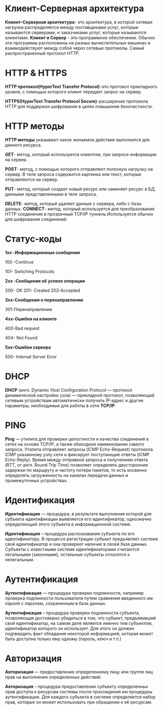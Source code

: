 # Клиент-Серверная архитектура
                                          
 **Клиент-Серверная архитектура**- это архитектура, в которой сетевая нагрузка распределяется между поставщиками услуг, которые называются серверами, и заказчиками услуг, которые называются клиентами.
 **Клиент и Сервер** - это программное обеспечение.
 Обычно эти программы расположены на разных вычислительных машинах и взаимодействуют между собой через сетевые протоколы.
 Самый распространенный протокол HTTP.
# HTTP & HTTPS

 **HTTP протокол(HyperText Transfer Protocol)**-это протокол прикладного уровня, с помощью которого клиент передает запрос на сервер.
 
 **HTTPS(HyperText Transfer Protocol Secure)**-расширение протокола HTTP для поддержки шифрования в целях повышения безопастности.
 # HTTP методы
 **HTTP методы** указывают какое желаемое действие выполнится для данного ресурса. 
 
 **GET**- метод, который используется клиентом, при запросе информации на сервер.
 
 **POST**- метод, с помощью которого отправляют полезную нагрузку на сервер. В теле запроса содержится картинка или текст, которые отправляются на сервер.
 
 **PUT**- метод, который создает новый ресурс или заменяет ресурс в БД, данными представленными в теле запроса.
 
 **DELETE**- метод, который удаляет данные с сервера, либо с базы данных.
 **CONNECT**- метод, который используется для преобразования HTTP соединения в прозрачный TCP/IP туннель.Используется обычно для шифрования соединений.
 
 # Статус-коды
 
 **1xx -Информационные сообщения** 
 
 100 -Continue
 
 101- Switching Protocols
 
 **2xx -Сообщения об успехе операции**
 
 200- OK
 201- Created
 202-Accepted
 
 **3xx-Сообщения о перенаправлении**
 
 301-Перенаправление
 
 **4xx-Ошибки на клиенте**
 
 400-Bad request
 
 404- Not Found
 
 **5xx-Ошибки сервера**
 
 500- Internal Server Error
 
 # DHCP
 
 **DHCP** (англ. Dynamic Host Configuration Protocol — протокол динамической настройки узла) — прикладной протокол, позволяющий сетевым устройствам автоматически получать IP-адрес и другие параметры, необходимые для работы в сети **TCP/IP**.
 # PING
 
 **Ping** — утилита для проверки целостности и качества соединений в сетях на основе TCP/IP, а также обиходное наименование самого запроса.
Утилита отправляет запросы (ICMP Echo-Request) протокола ICMP указанному узлу сети и фиксирует поступающие ответы (ICMP Echo-Reply). Время между отправкой запроса и получением ответа (RTT, от англ. Round Trip Time) позволяет определять двусторонние задержки по маршруту и частоту потери пакетов, то есть косвенно определять загруженность на каналах передачи данных и промежуточных устройствах.

# Идентификация
**Идентификация** — процедура, в результате выполнения которой для субъекта идентификации выявляется его идентификатор, однозначно определяющий этого субъекта в информационной системе.

**Идентификация** – процедура распознавания субъекта по его идентификатору. В процессе регистрации субъект предъявляет системе свой идентификатор и она проверяет наличие в своей базе данных. Субъекты с известными системе идентификаторами считаются легальными (законными), остальные субъекты относятся к нелегальным.

# Аутентификация

**Аутентификация** — процедура проверки подлинности, например проверка подлинности пользователя путем сравнения введенного им пароля с паролем, сохраненным в базе данных.

**Аутентификация** – процедура проверки подлинности субъекта, позволяющая достоверно убедиться в том, что субъект, предъявивший свой идентификатор, на самом деле является именно тем субъектом, идентификатор которого он использует. Для этого он  должен подтвердить факт обладания некоторой информацией, которая может быть доступна только ему одному (пароль, ключ и т.п.)

# Авторизация

**Авторизация** — предоставление определенному лицу или группе лиц прав на выполнение определенных действий.

**Авторизация** – процедура предоставления субъекту определенных прав доступа к ресурсам системы после прохождения им процедуры аутентификации. Для каждого субъекта в системе определяется набор прав, которые он может использовать при обращении к её ресурсам.
